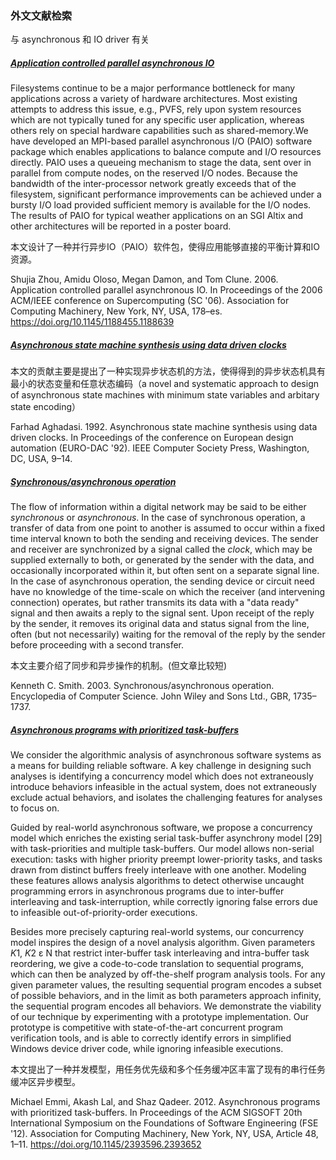 ### 外文文献检索

与 asynchronous 和 IO driver 有关

##### [Application controlled parallel asynchronous IO](https://dl.acm.org/doi/10.1145/1188455.1188639)

Filesystems continue to be a major performance bottleneck for many applications across a variety of hardware architectures. Most existing attempts to address this issue, e.g., PVFS, rely upon system resources which are not typically tuned for any specific user application, whereas others rely on special hardware capabilities such as shared-memory.We have developed an MPI-based parallel asynchronous I/O (PAIO) software package which enables applications to balance compute and I/O resources directly. PAIO uses a queueing mechanism to stage the data, sent over in parallel from compute nodes, on the reserved I/O nodes. Because the bandwidth of the inter-processor network greatly exceeds that of the filesystem, significant performance improvements can be achieved under a bursty I/O load provided sufficient memory is available for the I/O nodes. The results of PAIO for typical weather applications on an SGI Altix and other architectures will be reported in a poster board.

本文设计了一种并行异步IO（PAIO）软件包，使得应用能够直接的平衡计算和IO资源。

Shujia Zhou, Amidu Oloso, Megan Damon, and Tom Clune. 2006. Application controlled parallel asynchronous IO. In Proceedings of the 2006 ACM/IEEE conference on Supercomputing (SC '06). Association for Computing Machinery, New York, NY, USA, 178–es. https://doi.org/10.1145/1188455.1188639



##### [Asynchronous state machine synthesis using data driven clocks](https://dl.acm.org/doi/10.5555/159754.159758)

本文的贡献主要是提出了一种实现异步状态机的方法，使得得到的异步状态机具有最小的状态变量和任意状态编码（a novel and systematic approach to design of asynchronous state machines with minimum state variables and arbitary state encoding）

Farhad Aghadasi. 1992. Asynchronous state machine synthesis using data driven clocks. In Proceedings of the conference on European design automation (EURO-DAC '92). IEEE Computer Society Press, Washington, DC, USA, 9–14.



##### [Synchronous/asynchronous operation](https://dl.acm.org/doi/10.5555/1074100.1074847)

The flow of information within a digital network may be said to be either *synchronous* or *asynchronous*. In the case of synchronous operation, a transfer of data from one point to another is assumed to occur within a fixed time interval known to both the sending and receiving devices. The sender and receiver are synchronized by a signal called the *clock*, which may be supplied externally to both, or generated by the sender with the data, and occasionally incorporated within it, but often sent on a separate signal line. In the case of asynchronous operation, the sending device or circuit need have no knowledge of the time-scale on which the receiver (and intervening connection) operates, but rather transmits its data with a "data ready" signal and then awaits a reply to the signal sent. Upon receipt of the reply by the sender, it removes its original data and status signal from the line, often (but not necessarily) waiting for the removal of the reply by the sender before proceeding with a second transfer.

本文主要介绍了同步和异步操作的机制。(但文章比较短)

Kenneth C. Smith. 2003. Synchronous/asynchronous operation. Encyclopedia of Computer Science. John Wiley and Sons Ltd., GBR, 1735–1737.



##### [Asynchronous programs with prioritized task-buffers](https://dl.acm.org/doi/10.1145/2393596.2393652)

We consider the algorithmic analysis of asynchronous software systems as a means for building reliable software. A key challenge in designing such analyses is identifying a concurrency model which does not extraneously introduce behaviors infeasible in the actual system, does not extraneously exclude actual behaviors, and isolates the challenging features for analyses to focus on.

Guided by real-world asynchronous software, we propose a concurrency model which enriches the existing serial task-buffer asynchrony model [29] with task-priorities and multiple task-buffers. Our model allows non-serial execution: tasks with higher priority preempt lower-priority tasks, and tasks drawn from distinct buffers freely interleave with one another. Modeling these features allows analysis algorithms to detect otherwise uncaught programming errors in asynchronous programs due to inter-buffer interleaving and task-interruption, while correctly ignoring false errors due to infeasible out-of-priority-order executions.

Besides more precisely capturing real-world systems, our concurrency model inspires the design of a novel analysis algorithm. Given parameters *K*1, *K*2 ε N that restrict inter-buffer task interleaving and intra-buffer task reordering, we give a code-to-code translation to sequential programs, which can then be analyzed by off-the-shelf program analysis tools. For any given parameter values, the resulting sequential program encodes a subset of possible behaviors, and in the limit as both parameters approach infinity, the sequential program encodes all behaviors. We demonstrate the viability of our technique by experimenting with a prototype implementation. Our prototype is competitive with state-of-the-art concurrent program verification tools, and is able to correctly identify errors in simplified Windows device driver code, while ignoring infeasible executions.

本文提出了一种并发模型，用任务优先级和多个任务缓冲区丰富了现有的串行任务缓冲区异步模型。

Michael Emmi, Akash Lal, and Shaz Qadeer. 2012. Asynchronous programs with prioritized task-buffers. In Proceedings of the ACM SIGSOFT 20th International Symposium on the Foundations of Software Engineering (FSE '12). Association for Computing Machinery, New York, NY, USA, Article 48, 1–11. https://doi.org/10.1145/2393596.2393652